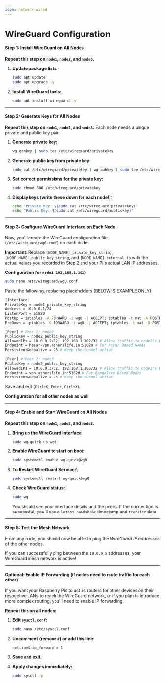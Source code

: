 ```yaml
---
icon: network-wired
---
```


# WireGuard Configuration

#### **Step 1: Install WireGuard on All Nodes**

**Repeat this step on `node1`, `node2`, and `node3`.**

1.  **Update package lists:**

    ```bash
    sudo apt update
    sudo apt upgrade -y
    ```
2.  **Install WireGuard tools:**

    ```bash
    sudo apt install wireguard -y
    ```

***

#### **Step 2: Generate Keys for All Nodes**

**Repeat this step on `node1`, `node2`, and `node3`.** Each node needs a unique private and public key pair.

1.  **Generate private key:**

    ```bash
    wg genkey | sudo tee /etc/wireguard/privatekey
    ```
2.  **Generate public key from private key:**

    ```bash
    sudo cat /etc/wireguard/privatekey | wg pubkey | sudo tee /etc/wireguard/publickey
    ```
3.  **Set correct permissions for the private key:**

    ```bash
    sudo chmod 600 /etc/wireguard/privatekey
    ```
4.  **Display keys (write these down for each node!):**

    ```bash
    echo "Private Key: $(sudo cat /etc/wireguard/privatekey)"
    echo "Public Key: $(sudo cat /etc/wireguard/publickey)"
    ```

***

#### **Step 3: Configure WireGuard Interface on Each Node**

Now, you'll create the WireGuard configuration file (`/etc/wireguard/wg0.conf`) on each node.

**Important:** Replace `[NODE_NAME]_private_key_string`, `[NODE_NAME]_public_key_string`, and `[NODE_NAME]_internal_ip` with the actual values you recorded in Step 2 and your Pi's actual LAN IP addresses.

**Configuration for `node1` (`192.168.1.101`)**

```bash
sudo nano /etc/wireguard/wg0.conf
```

Paste the following, replacing placeholders (BELOW IS EXAMPLE ONLY):

```bash
[Interface]
PrivateKey = node1_private_key_string
Address = 10.0.0.1/24
ListenPort = 51820 
PostUp = iptables -A FORWARD -i wg0 -j ACCEPT; iptables -t nat -A POSTROUTING -o enp2s0 -j MASQUERADE
PreDown = iptables -D FORWARD -i wg0 -j ACCEPT; iptables -t nat -D POSTROUTING -o enp2s0 -j MASQUERADE

[Peer] # Peer 1: node2
PublicKey = node2_public_key_string
AllowedIPs = 10.0.0.2/32, 192.168.1.102/32 # Allow traffic to node2's WG IP and LAN IP
Endpoint = hosur-vpn.asherslife.in:51820 # For Hosur Based Nodes
PersistentKeepalive = 25 # Keep the tunnel active

[Peer] # Peer 2: node3
PublicKey = node3_public_key_string
AllowedIPs = 10.0.0.3/32, 192.168.1.103/32 # Allow traffic to node3's WG IP and LAN IP
Endpoint = vpn.asherslife.in:51820 # For Bangalore Based Nodes
PersistentKeepalive = 25 # Keep the tunnel active
```

Save and exit (`Ctrl+O`, `Enter`, `Ctrl+X`).

**Configuration for all other nodes as well**

***

#### **Step 4: Enable and Start WireGuard on All Nodes**

**Repeat this step on `node1`, `node2`, and `node3`.**

1.  **Bring up the WireGuard interface:**

    ```bash
    sudo wg-quick up wg0
    ```
2.  **Enable WireGuard to start on boot:**

    ```bash
    sudo systemctl enable wg-quick@wg0
    ```
3.  **To Restart WireGuard Service:**\


    ```bash
    sudo systemctl restart wg-quick@wg0
    ```
4.  **Check WireGuard status:**

    ```bash
    sudo wg
    ```

    You should see your interface details and the peers. If the connection is successful, you'll see a `latest handshake` timestamp and `transfer` data.

***

#### **Step 5: Test the Mesh Network**

From any node, you should now be able to ping the _WireGuard IP addresses_ of the other nodes.

If you can successfully ping between the `10.0.0.x` addresses, your WireGuard mesh network is active!

***

#### **Optional: Enable IP Forwarding (if nodes need to route traffic for each other)**

If you want your Raspberry Pis to act as routers for other devices on their respective LANs to reach the WireGuard network, or if you plan to introduce more complex routing, you'll need to enable IP forwarding.

**Repeat this on all nodes:**

1.  **Edit `sysctl.conf`:**

    ```bash
    sudo nano /etc/sysctl.conf
    ```
2.  **Uncomment (remove `#`) or add this line:**

    ```bash
    net.ipv4.ip_forward = 1
    ```
3. **Save and exit.**
4.  **Apply changes immediately:**

    ```bash
    sudo sysctl -p
    ```
